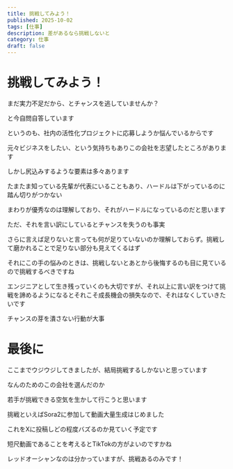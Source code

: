 ```yaml
---
title: 挑戦してみよう！
published: 2025-10-02
tags: [仕事]
description: 差があるなら挑戦しないと
category: 仕事
draft: false
---
```


# 挑戦してみよう！

まだ実力不足だから、とチャンスを逃していませんか？

と今自問自答しています

というのも、社内の活性化プロジェクトに応募しようか悩んでいるからです

元々ビジネスをしたい、という気持ちもありこの会社を志望したところがあります

しかし尻込みするような要素は多々あります

たまたま知っている先輩が代表にいることもあり、ハードルは下がっているのに踏ん切りがつかない

まわりが優秀なのは理解しており、それがハードルになっているのだと思います

ただ、それを言い訳にしているとチャンスを失うのも事実

さらに言えば足りないと言っても何が足りていないのか理解しておらず。挑戦して磨かれることで足りない部分も見えてくるはず

それにこの手の悩みのときは、挑戦しないとあとから後悔するのも目に見ているので挑戦するべきですね

エンジニアとして生き残っていくのも大切ですが、それ以上に言い訳をつけて挑戦を諦めるようになるとそれこそ成長機会の損失なので、それはなくしていきたいです

チャンスの芽を潰さない行動が大事

# 最後に

ここまでウジウジしてきましたが、結局挑戦するしかないと思っています

なんのためのこの会社を選んだのか

若手が挑戦できる空気を生かして行こうと思います

挑戦といえばSora2に参加して動画大量生成はじめました

これをXに投稿しどの程度バズるのか見ていく予定です

短尺動画であることを考えるとTikTokの方がよいのですかね

レッドオーシャンなのは分かっていますが、挑戦あるのみです！
